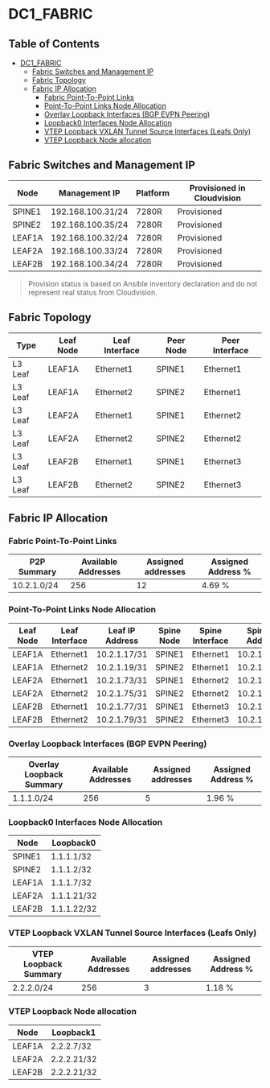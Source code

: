 # DC1_FABRIC

## Table of Contents

- [DC1_FABRIC](#dc1fabric )
  - [Fabric Switches and Management IP](#fabric-switches-and-management-ip)
  - [Fabric Topology](#fabric-topology)
  - [Fabric IP Allocation](#fabric-ip-allocation)
    - [Fabric Point-To-Point Links](#fabric-point-to-point-links)
    - [Point-To-Point Links Node Allocation](#point-to-point-links-node-allocation)
    - [Overlay Loopback Interfaces (BGP EVPN Peering)](#overlay-loopback-interfaces-bgp-evpn-peering)
    - [Loopback0 Interfaces Node Allocation](#loopback0-interfaces-node-allocation)
    - [VTEP Loopback VXLAN Tunnel Source Interfaces (Leafs Only)](#vtep-loopback-vxlan-tunnel-source-interfaces-leafs-only)
    - [VTEP Loopback Node allocation](#vtep-loopback-node-allocation)

## Fabric Switches and Management IP

| Node | Management IP | Platform | Provisioned in Cloudvision |
| ---- | ------------- | -------- | -------------------------- |
| SPINE1 | 192.168.100.31/24 | 7280R | Provisioned |
| SPINE2 | 192.168.100.35/24 | 7280R | Provisioned |
| LEAF1A | 192.168.100.32/24 | 7280R | Provisioned |
| LEAF2A | 192.168.100.33/24 | 7280R | Provisioned |
| LEAF2B | 192.168.100.34/24 | 7280R | Provisioned |

> Provision status is based on Ansible inventory declaration and do not represent real status from Cloudvision.

## Fabric Topology

| Type | Leaf Node | Leaf Interface | Peer Node | Peer Interface |
| ---- | --------- | -------------- | --------- | -------------- |
| L3 Leaf | LEAF1A | Ethernet1 | SPINE1 | Ethernet1 |
| L3 Leaf | LEAF1A | Ethernet2 | SPINE2 | Ethernet1 |
| L3 Leaf | LEAF2A | Ethernet1 | SPINE1 | Ethernet2 |
| L3 Leaf | LEAF2A | Ethernet2 | SPINE2 | Ethernet2 |
| L3 Leaf | LEAF2B | Ethernet1 | SPINE1 | Ethernet3 |
| L3 Leaf | LEAF2B | Ethernet2 | SPINE2 | Ethernet3 |

## Fabric IP Allocation

### Fabric Point-To-Point Links

| P2P Summary | Available Addresses | Assigned addresses | Assigned Address % |
| ----------- | ------------------- | ------------------ | ------------------ |
| 10.2.1.0/24 | 256 | 12 | 4.69 % |

### Point-To-Point Links Node Allocation

| Leaf Node | Leaf Interface | Leaf IP Address | Spine Node | Spine Interface | Spine IP Address |
| --------- | -------------- | --------------- | ---------- | --------------- | ---------------- |
| LEAF1A | Ethernet1 | 10.2.1.17/31 | SPINE1 | Ethernet1 | 10.2.1.16/31 |
| LEAF1A | Ethernet2 | 10.2.1.19/31 | SPINE2 | Ethernet1 | 10.2.1.18/31 |
| LEAF2A | Ethernet1 | 10.2.1.73/31 | SPINE1 | Ethernet2 | 10.2.1.72/31 |
| LEAF2A | Ethernet2 | 10.2.1.75/31 | SPINE2 | Ethernet2 | 10.2.1.74/31 |
| LEAF2B | Ethernet1 | 10.2.1.77/31 | SPINE1 | Ethernet3 | 10.2.1.76/31 |
| LEAF2B | Ethernet2 | 10.2.1.79/31 | SPINE2 | Ethernet3 | 10.2.1.78/31 |

### Overlay Loopback Interfaces (BGP EVPN Peering)

| Overlay Loopback Summary | Available Addresses | Assigned addresses | Assigned Address % |
| ------------------------ | ------------------- | ------------------ | ------------------ |
| 1.1.1.0/24 | 256 | 5 | 1.96 % |

### Loopback0 Interfaces Node Allocation

| Node | Loopback0 |
| ---- | --------- |
| SPINE1 | 1.1.1.1/32 |
| SPINE2 | 1.1.1.2/32 |
| LEAF1A | 1.1.1.7/32 |
| LEAF2A | 1.1.1.21/32 |
| LEAF2B | 1.1.1.22/32 |

### VTEP Loopback VXLAN Tunnel Source Interfaces (Leafs Only)

| VTEP Loopback Summary | Available Addresses | Assigned addresses | Assigned Address % |
| --------------------- | ------------------- | ------------------ | ------------------ |
| 2.2.2.0/24 | 256 | 3 | 1.18 % |

### VTEP Loopback Node allocation

| Node | Loopback1 |
| ---- | --------- |
| LEAF1A | 2.2.2.7/32 |
| LEAF2A | 2.2.2.21/32 |
| LEAF2B | 2.2.2.21/32 |
